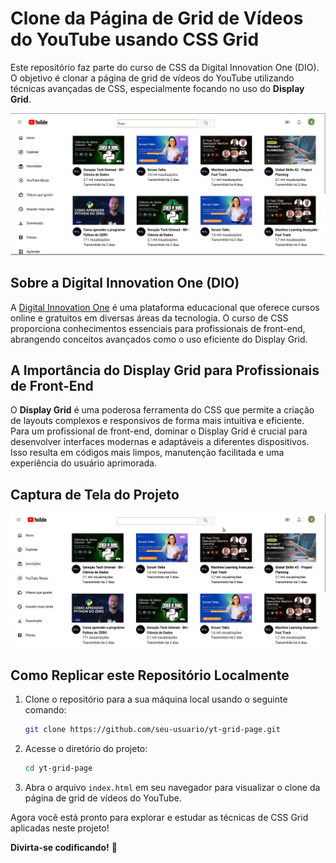 # Clone da Página de Grid de Vídeos do YouTube usando CSS Grid

Este repositório faz parte do curso de CSS da Digital Innovation One (DIO). O objetivo é clonar a página de grid de vídeos do YouTube utilizando técnicas avançadas de CSS, especialmente focando no uso do **Display Grid**.

![YouTube Grid Clone](./assets/images/screenshot_project.png)

## Sobre a Digital Innovation One (DIO)

A [Digital Innovation One](https://www.dio.me/) é uma plataforma educacional que oferece cursos online e gratuitos em diversas áreas da tecnologia. O curso de CSS proporciona conhecimentos essenciais para profissionais de front-end, abrangendo conceitos avançados como o uso eficiente do Display Grid.

## A Importância do Display Grid para Profissionais de Front-End

O **Display Grid** é uma poderosa ferramenta do CSS que permite a criação de layouts complexos e responsivos de forma mais intuitiva e eficiente. Para um profissional de front-end, dominar o Display Grid é crucial para desenvolver interfaces modernas e adaptáveis a diferentes dispositivos. Isso resulta em códigos mais limpos, manutenção facilitada e uma experiência do usuário aprimorada.

## Captura de Tela do Projeto

<img src="./assets/images/captura.gif" alt="capture"/>

## Como Replicar este Repositório Localmente

1. Clone o repositório para a sua máquina local usando o seguinte comando:

    ```bash
    git clone https://github.com/seu-usuario/yt-grid-page.git
    ```

2. Acesse o diretório do projeto:

    ```bash
    cd yt-grid-page
    ```

3. Abra o arquivo `index.html` em seu navegador para visualizar o clone da página de grid de vídeos do YouTube.

Agora você está pronto para explorar e estudar as técnicas de CSS Grid aplicadas neste projeto!

**Divirta-se codificando!** 🚀